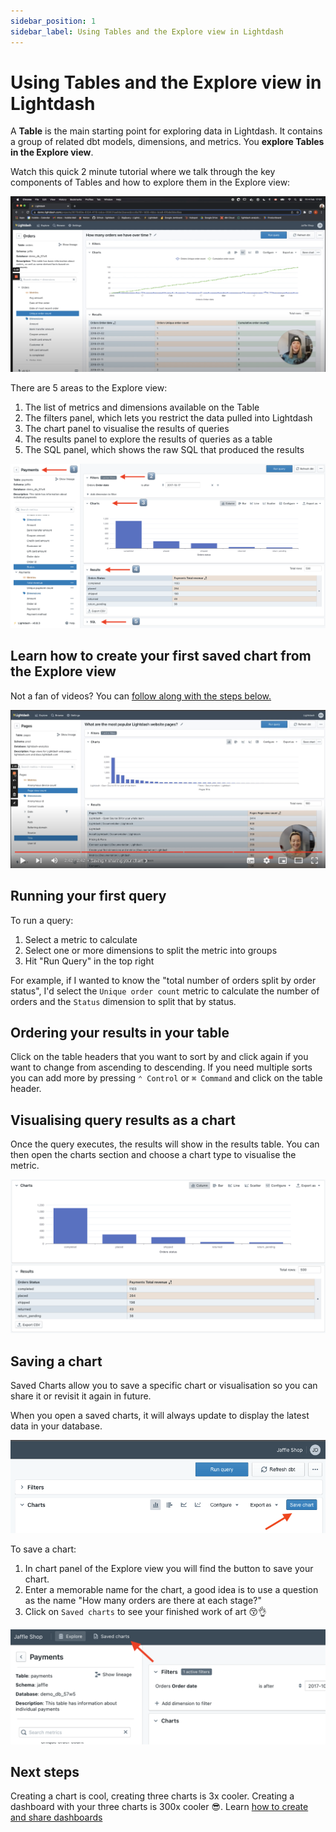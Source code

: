 ```yaml
---
sidebar_position: 1
sidebar_label: Using Tables and the Explore view in Lightdash
---
```


# Using Tables and the Explore view in Lightdash

A **Table** is the main starting point for exploring data in Lightdash. It contains a group of related
dbt models, dimensions, and metrics. You **explore Tables in the Explore view**.

Watch this quick 2 minute tutorial where we talk through the key components of Tables and how to explore them in the Explore view:

[![tutorial exploring the explore view](./assets/tutorial_exploring_the_explore_view.png)](https://youtu.be/q6CAP4nhn4E)

There are 5 areas to the Explore view:

1. The list of metrics and dimensions available on the Table
2. The filters panel, which lets you restrict the data pulled into Lightdash
3. The chart panel to visualise the results of queries
4. The results panel to explore the results of queries as a table
5. The SQL panel, which shows the raw SQL that produced the results

![explore screenshot](./assets/explore_screenshot.png)

## Learn how to create your first saved chart from the Explore view

Not a fan of videos? You can [follow along with the steps below.](#running-your-first-query)

[![tutorial creating saved chart explore](./assets/tutorial_creating_saved_chart_explore.png)](https://youtu.be/NGlsiCOV7gA)

## Running your first query

To run a query:

1. Select a metric to calculate
2. Select one or more dimensions to split the metric into groups
3. Hit "Run Query" in the top right

For example, if I wanted to know the "total number of orders split by order status", I'd select the `Unique order
count` metric to calculate the number of orders and the `Status` dimension to split that by status.

## Ordering your results in your table

Click on the table headers that you want to sort by and click again if you want to change from ascending to descending.
If you need multiple sorts you can add more by pressing `⌃ Control` or `⌘ Command` and click on the table header.

## Visualising query results as a chart

Once the query executes, the results will show in the results table. You can then open the charts section and choose
a chart type to visualise the metric.

![results screenshot](./assets/results_screenshot.png)

## Saving a chart

Saved Charts allow you to save a specific chart or visualisation so you can share it or revisit it again in future.

When you open a saved charts, it will always update to display the latest data in your database.

![save chart button](./assets/save_chart_action.png)

To save a chart:

1. In chart panel of the Explore view you will find the button to save your chart.
2. Enter a memorable name for the chart, a good idea is to use a question as the name "How many orders are there at each stage?"
3. Click on `Saved charts` to see your finished work of art 😚👌

![view saved charts](./assets/view_charts_action.png)

## Next steps

Creating a chart is cool, creating three charts is 3x cooler. Creating a dashboard with your three charts is 300x
cooler 😎. Learn [how to create and share dashboards](./dashboards.md)
